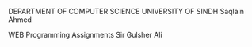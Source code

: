 DEPARTMENT OF COMPUTER SCIENCE
UNIVERSITY OF SINDH
Saqlain Ahmed

WEB Programming Assignments 
Sir Gulsher Ali
